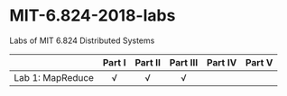 # MIT-6.824-2018-labs
Labs of MIT 6.824 Distributed Systems

|                  | Part I | Part II | Part III | Part IV | Part V |
| :--------------: | :----: | :-----: | :------: | :-----: | :----: |
| Lab 1: MapReduce |   √    |    √    |    √     |         |        |